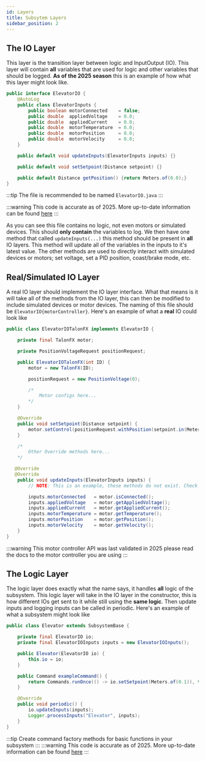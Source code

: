 ```yaml
---
id: Layers
title: Subsytem Layers
sidebar_position: 2
---
```


## The IO Layer
This layer is the transition layer between logic and InputOutput (IO). This layer will contain **all** variables that are used for logic and other variables that should be logged. **As of the 2025 season** this is an example of how what this layer might look like. 

<!-- TODO: Not coloring correctly -->
```java
public interface ElevatorIO {
    @AutoLog
    public class ElevatorInputs {
        public boolean motorConnected    = false;
        public double  appliedVoltage    = 0.0;
        public double  appliedCurrent    = 0.0;
        public double  motorTemperature  = 0.0;
        public double  motorPosition     = 0.0;
        public double  motorVelocity     = 0.0;
    }

    public default void updateInputs(ElevatorInputs inputs) {}

    public default void setSetpoint(Distance setpoint) {}

    public default Distance getPosition() {return Meters.of(0.0);}
}
```

:::tip
The file is recommended to be named ```ElevatorIO.java```
:::

:::warning
This code is accurate as of 2025. More up-to-date information can be found [here](https://docs.advantagekit.org/)
:::

As you can see this file contains no logic, not even motors or simulated devices. This should **only contain** the variables to log. We then have one method that called ```updateInputs(...)``` this method should be present in **all** IO layers. This method will update all of the variables in the inputs to it's latest value. The other methods are used to directly interact with simulated devices or motors; set voltage, set a PID position, coast/brake mode, etc.

## Real/Simulated IO Layer
A real IO layer should implement the IO layer interface. What that means is it will take all of the methods from the IO layer, this can then be modified to include simulated devices or motor devices. The naming of this file should be ```ElevatorIO{motorController}```. Here's an example of what a **real** IO could look like

```java
public class ElevatorIOTalonFX implements ElevatorIO {

    private final TalonFX motor;

    private PositionVoltageRequest positionRequest;

    public ElevatorIOTalonFX(int ID) {
        motor = new TalonFX(ID);

        positionRequest = new PositionVoltage(0);

        /*
            Motor configs here...
        */
    }

    @Override
    public void setSetpoint(Distance setpoint) {
        motor.setControl(positionRequest.withPosition(setpoint.in(Meters)));
    }

    /*
        Other Override methods here...
    */

   @Override
   @Override
    public void updateInputs(ElevatorInputs inputs) {
        // NOTE: This is an example, these methods do not exist. Check docs to find the correct methods

        inputs.motorConnected   = motor.isConnected();
        inputs.appliedVoltage   = motor.getAppliedVoltage();
        inputs.appliedCurrent   = motor.getAppliedCurrent();
        inputs.motorTemperature = motor.getTemperature();
        inputs.motorPosition    = motor.getPosition();
        inputs.motorVelocity    = motor.getVelocity();
    }
}
```
:::warning
This motor controller API was last validated in 2025 please read the docs to the motor controller you are using
:::

## The Logic Layer
The logic layer does exactly what the name says, it handles **all** logic of the subsystem. This logic layer will take in the IO layer in the constructor, this is how different IOs get sent to it while still using the **same logic**. Then update inputs and logging inputs can be called in periodic. Here's an example of what a subsystem might look like

```java
public class Elevator extends SubsystemBase {

    private final ElevatorIO io;
    private final ElevatorIOInputs inputs = new ElevatorIOInputs();

    public Elevator(ElevatorIO io) {
        this.io = io;
    }

    public Command exampleCommand() {
        return Commands.runOnce(() -> io.setSetpoint(Meters.of(0.1)), this); // Command Factory
    }

    @Override
    public void periodic() {
        io.updateInputs(inputs);
        Logger.processInputs("Elevator", inputs);
    }
}
```

:::tip
Create command factory methods for basic functions in your subsystem
:::
:::warning
This code is accurate as of 2025. More up-to-date information can be found [here](https://docs.advantagekit.org/)
:::
